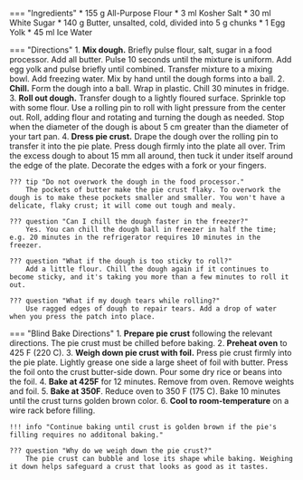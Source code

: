 === "Ingredients"
    * 155 g All-Purpose Flour
    * 3 ml Kosher Salt
    * 30 ml White Sugar
    * 140 g Butter, unsalted, cold, divided into 5 g chunks
    * 1 Egg Yolk
    * 45 ml Ice Water

=== "Directions"
    1. **Mix dough.** Briefly pulse flour, salt, sugar in a food processor. Add all butter. Pulse 10 seconds until the mixture is uniform. Add egg yolk and pulse briefly until combined. Transfer mixture to a mixing bowl. Add freezing water. Mix by hand until the dough forms into a ball.
    2. **Chill.** Form the dough into a ball. Wrap in plastic. Chill 30 minutes in fridge.
    3. **Roll out dough.** Transfer dough to a lightly floured surface. Sprinkle top with some flour. Use a rolling pin to roll with light pressure from the center out. Roll, adding flour and rotating and turning the dough as needed. Stop when the diameter of the dough is about 5 cm greater than the diameter of your tart pan.
    4. **Dress pie crust.** Drape the dough over the rolling pin to transfer it into the pie plate. Press dough firmly into the plate all over. Trim the excess dough to about 15 mm all around, then tuck it under itself around the edge of the plate. Decorate the edges with a fork or your fingers.

    ??? tip "Do not overwork the dough in the food processor."
        The pockets of butter make the pie crust flaky. To overwork the dough is to make these pockets smaller and smaller. You won't have a delicate, flaky crust; it will come out tough and mealy.

    ??? question "Can I chill the dough faster in the freezer?"
        Yes. You can chill the dough ball in freezer in half the time; e.g. 20 minutes in the refrigerator requires 10 minutes in the freezer.

    ??? question "What if the dough is too sticky to roll?"
        Add a little flour. Chill the dough again if it continues to become sticky, and it's taking you more than a few minutes to roll it out.

    ??? question "What if my dough tears while rolling?"
        Use ragged edges of dough to repair tears. Add a drop of water when you press the patch into place.

=== "Blind Bake Directions"
    1. **Prepare pie crust** following the relevant directions. The pie crust must be chilled before baking.
    2. **Preheat oven** to 425 F (220 C).
    3. **Weigh down pie crust with foil.** Press pie crust firmly into the pie plate. Lightly grease one side a large sheet of foil with butter. Press the foil onto the crust butter-side down. Pour some dry rice or beans into the foil.
    4. **Bake at 425F** for 12 minutes. Remove from oven. Remove weights and foil.
    5. **Bake at 350F**. Reduce oven to 350 F (175 C). Bake 10 minutes until the crust turns golden brown color.
    6. **Cool to room-temperature** on a wire rack before filling.

    !!! info "Continue baking until crust is golden brown if the pie's filling requires no additonal baking."

    ??? question "Why do we weigh down the pie crust?"
        The pie crust can bubble and lose its shape while baking. Weighing it down helps safeguard a crust that looks as good as it tastes.

[^1]: {{ cite.bittman_how_to_cook_everything }}
